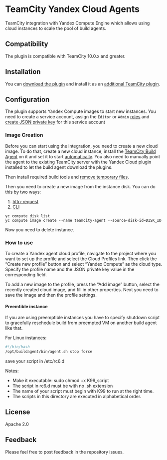 # TeamCity Yandex Cloud Agents 

TeamCity integration with Yandex Compute Engine which allows using cloud instances to scale the pool of build agents.

## Compatibility

The plugin is compatible with TeamCity 10.0.x and greater.

## Installation

You can [download the plugin](https://github.com/vasiliy-briginets/teamcity-yandex-agent/releases/) and install it as an [additional TeamCity plugin](https://confluence.jetbrains.com/display/TCDL/Installing+Additional+Plugins).

## Configuration

The plugin supports Yandex Compute images to start new instances. 
You need to create a service account, assign the `Editor` or `Admin` [roles](https://cloud.yandex.ru/docs/iam/operations/sa/assign-role-for-sa)
and [create JSON private key](https://cloud.yandex.ru/docs/iam/operations/iam-token/create-for-sa#keys-create) 
for this service account 

### Image Creation

Before you can start using the integration, you need to create a new cloud image. 
To do that, create a new cloud instance, install the 
[TeamCity Build Agent](https://confluence.jetbrains.com/display/TCDL/TeamCity+Integration+with+Cloud+Solutions#TeamCityIntegrationwithCloudSolutions-PreparingavirtualmachinewithaninstalledTeamCityagent)
on it and set it to start [automatically](https://confluence.jetbrains.com/display/TCDL/Setting+up+and+Running+Additional+Build+Agents#SettingupandRunningAdditionalBuildAgents-AutomaticStart). 
You also need to manually point the agent to the existing TeamCity server with the Yandex Cloud plugin installed to let the build agent download the plugins.

Then install required build tools and [remove temporary files](https://confluence.jetbrains.com/display/TCDL/TeamCity+Integration+with+Cloud+Solutions#TeamCityIntegrationwithCloudSolutions-Capturinganimagefromavirtualmachine).

Then you need to create a new image from the instance disk.
You can do this by two ways: 
1. [http-request](https://cloud.yandex.ru/docs/compute/api-ref/Image/create) 
2. [CLI](https://cloud.yandex.ru/docs/cli/)
```
yc compute disk list
yc compute image create --name teamcity-agent --source-disk-id=DISK_ID
```

Now you need to delete instance.

### How to use
To create a Yandex agent cloud profile, navigate to the project where you want to set up the profile and select 
the Cloud Profiles link. Then click the “Create new profile” button and select “Yandex Compute” as the cloud type.
Specify the profile name and the JSON private key value in the corresponding field.

To add a new image to the profile, press the “Add image” button, select the recently created cloud image, 
and fill in other properties. Next you need to save the image and then the profile settings. 

#### Preemtible instance

If you are using preemptible instances you have to specify shutdown script to gracefully reschedule build from preempted VM on another build agent like that.

For Linux instances:
```bash
#!/bin/bash
/opt/buildagent/bin/agent.sh stop force
```
save your script in /etc/rc6.d

Notes:
* Make it executable: sudo chmod +x K99_script
* The script in rc6.d must be with no .sh extension
* The name of your script must begin with K99 to run at the right time.
* The scripts in this directory are executed in alphabetical order.

## License

Apache 2.0

## Feedback

Please feel free to post feedback in the repository issues.
